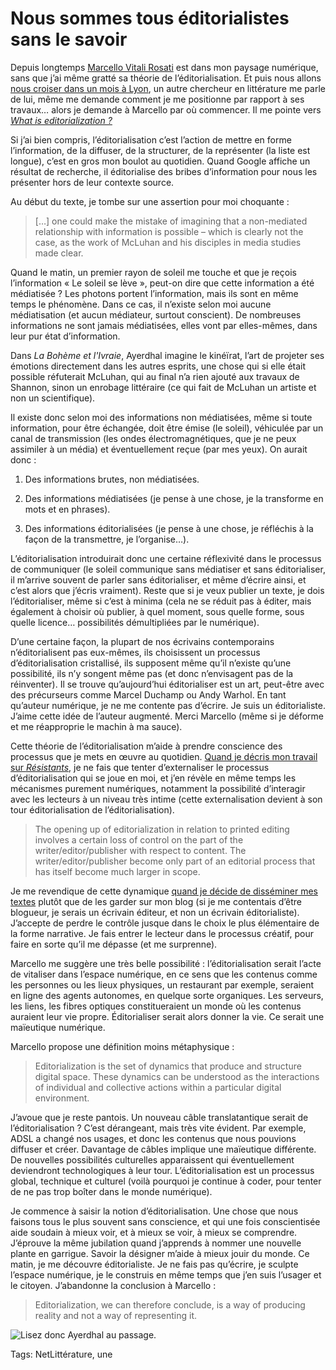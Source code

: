 # Nous sommes tous éditorialistes sans le savoir

Depuis longtemps [Marcello Vitali Rosati](http://vitalirosati.com/) est dans mon paysage numérique, sans que j’ai même gratté sa théorie de l’éditorialisation. Et puis nous allons [nous croiser dans un mois à Lyon](http://www.fabula.org/actualites/colloque-internet-est-un-cheval-de-troie_67661.php), un autre chercheur en littérature me parle de lui, même me demande comment je me positionne par rapport à ses travaux… alors je demande à Marcello par où commencer. Il me pointe vers [*What is editorialization ?*](http://sens-public.org/article1059.html)<span id="more-43478"></span>

Si j’ai bien compris, l’éditorialisation c’est l’action de mettre en forme l’information, de la diffuser, de la structurer, de la représenter (la liste est longue), c’est en gros mon boulot au quotidien. Quand Google affiche un résultat de recherche, il éditorialise des bribes d’information pour nous les présenter hors de leur contexte source.

Au début du texte, je tombe sur une assertion pour moi choquante :

> \[…\] one could make the mistake of imagining that a non-mediated relationship with information is possible – which is clearly not the case, as the work of McLuhan and his disciples in media studies made clear.

Quand le matin, un premier rayon de soleil me touche et que je reçois l’information « Le soleil se lève », peut-on dire que cette information a été médiatisée ? Les photons portent l’information, mais ils sont en même temps le phénomène. Dans ce cas, il n’existe selon moi aucune médiatisation (et aucun médiateur, surtout conscient). De nombreuses informations ne sont jamais médiatisées, elles vont par elles-mêmes, dans leur pur état d’information.

Dans *La Bohème et l'Ivraie*, Ayerdhal imagine le kinéïrat, l’art de projeter ses émotions directement dans les autres esprits, une chose qui si elle était possible réfuterait McLuhan, qui au final n’a rien ajouté aux travaux de Shannon, sinon un enrobage littéraire (ce qui fait de McLuhan un artiste et non un scientifique).

Il existe donc selon moi des informations non médiatisées, même si toute information, pour être échangée, doit être émise (le soleil), véhiculée par un canal de transmission (les ondes électromagnétiques, que je ne peux assimiler à un média) et éventuellement reçue (par mes yeux). On aurait donc :

1. Des informations brutes, non médiatisées.

2. Des informations médiatisées (je pense à une chose, je la transforme en mots et en phrases).

3. Des informations éditorialisées (je pense à une chose, je réfléchis à la façon de la transmettre, je l’organise…).

L’éditorialisation introduirait donc une certaine réflexivité dans le processus de communiquer (le soleil communique sans médiatiser et sans éditorialiser, il m’arrive souvent de parler sans éditorialiser, et même d’écrire ainsi, et c’est alors que j’écris vraiment). Reste que si je veux publier un texte, je dois l’éditorialiser, même si c’est à minima (cela ne se réduit pas à éditer, mais également à choisir où publier, à quel moment, sous quelle forme, sous quelle licence… possibilités démultipliées par le numérique).

D’une certaine façon, la plupart de nos écrivains contemporains n’éditorialisent pas eux-mêmes, ils choisissent un processus d’éditorialisation cristallisé, ils supposent même qu’il n’existe qu’une possibilité, ils n’y songent même pas (et donc n’envisagent pas de la réinventer). Il se trouve qu’aujourd’hui éditorialiser est un art, peut-être avec des précurseurs comme Marcel Duchamp ou Andy Warhol. En tant qu’auteur numérique, je ne me contente pas d’écrire. Je suis un éditorialiste. J’aime cette idée de l’auteur augmenté. Merci Marcello (même si je déforme et me réapproprie le machin à ma sauce).

Cette théorie de l’éditorialisation m’aide à prendre conscience des processus que je mets en œuvre au quotidien. [Quand je décris mon travail sur *Résistants*](http://tcrouzet.com/2016/02/02/le-roman-qui-se-fait-et-se-defait/), je ne fais que tenter d’externaliser le processus d’éditorialisation qui se joue en moi, et j’en révèle en même temps les mécanismes purement numériques, notamment la possibilité d’interagir avec les lecteurs à un niveau très intime (cette externalisation devient à son tour éditorialisation de l’éditorialisation).

> The opening up of editorialization in relation to printed editing involves a certain loss of control on the part of the writer/editor/publisher with respect to content. The writer/editor/publisher become only part of an editorial process that has itself become much larger in scope.

Je me revendique de cette dynamique [quand je décide de disséminer mes textes](http://tcrouzet.com/2016/01/25/comment-jai-atomise-ma-vie-en-ligne/) plutôt que de les garder sur mon blog (si je me contentais d’être blogueur, je serais un écrivain éditeur, et non un écrivain éditorialiste). J’accepte de perdre le contrôle jusque dans le choix le plus élémentaire de la forme narrative. Je fais entrer le lecteur dans le processus créatif, pour faire en sorte qu’il me dépasse (et me surprenne).

Marcello me suggère une très belle possibilité : l’éditorialisation serait l’acte de vitaliser dans l’espace numérique, en ce sens que les contenus comme les personnes ou les lieux physiques, un restaurant par exemple, seraient en ligne des agents autonomes, en quelque sorte organiques. Les serveurs, les liens, les fibres optiques constitueraient un monde où les contenus auraient leur vie propre. Éditorialiser serait alors donner la vie. Ce serait une maïeutique numérique.

Marcello propose une définition moins métaphysique :

> Editorialization is the set of dynamics that produce and structure digital space. These dynamics can be understood as the interactions of individual and collective actions within a particular digital environment.

 J’avoue que je reste pantois. Un nouveau câble translatantique serait de l’éditorialisation ? C’est dérangeant, mais très vite évident. Par exemple, ADSL a changé nos usages, et donc les contenus que nous pouvions diffuser et créer. Davantage de câbles implique une maïeutique différente. De nouvelles possibilités culturelles apparaissent qui éventuellement deviendront technologiques à leur tour. L’éditorialisation est un processus global, technique et culturel (voilà pourquoi je continue à coder, pour tenter de ne pas trop boîter dans le monde numérique).

Je commence à saisir la notion d’éditorialisation. Une chose que nous faisons tous le plus souvent sans conscience, et qui une fois conscientisée aide soudain à mieux voir, et à mieux se voir, à mieux se comprendre. J’éprouve la même jubilation quand j’apprends à nommer une nouvelle plante en garrigue. Savoir la désigner m’aide à mieux jouir du monde. Ce matin, je me découvre éditorialiste. Je ne fais pas qu’écrire, je sculpte l’espace numérique, je le construis en même temps que j’en suis l’usager et le citoyen. J’abandonne la conclusion à Marcello :

> Editorialization, we can therefore conclude, is a way of producing reality and not a way of representing it.

![Lisez donc Ayerdhal au passage.](http://tcrouzet.comhttps://tcrouzet.com/images_tc/2016/02/yal.jpg)



Tags: NetLittérature, une